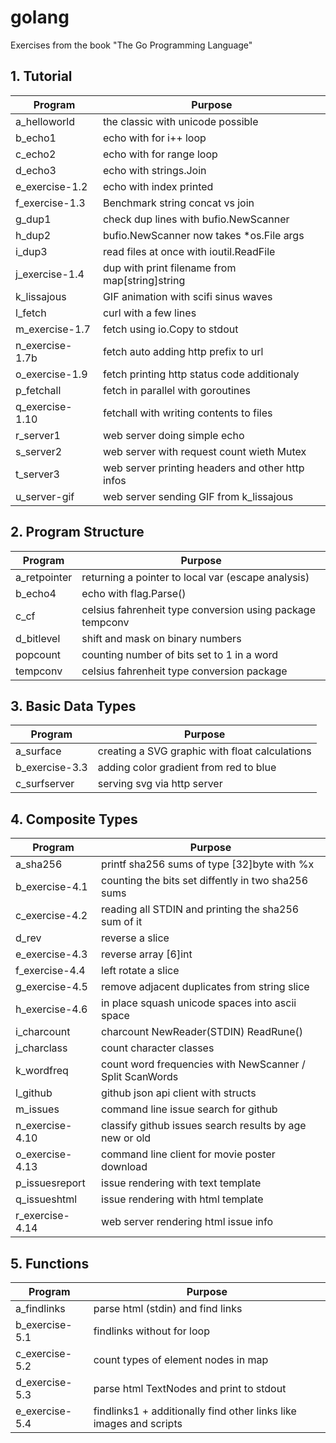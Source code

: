 # golang

Exercises from the book "The Go Programming Language"


## 1. Tutorial

Program              | Purpose
---                  | ---
a_helloworld         | the classic with unicode possible
b_echo1              | echo with for i++ loop
c_echo2              | echo with for range loop
d_echo3              | echo with strings.Join
e_exercise-1.2       | echo with index printed
f_exercise-1.3       | Benchmark string concat vs join
g_dup1               | check dup lines with bufio.NewScanner
h_dup2               | bufio.NewScanner now takes *os.File args
i_dup3               | read files at once with ioutil.ReadFile
j_exercise-1.4       | dup with print filename from map[string]string
k_lissajous          | GIF animation with scifi sinus waves
l_fetch              | curl with a few lines
m_exercise-1.7       | fetch using io.Copy to stdout
n_exercise-1.7b      | fetch auto adding http prefix to url
o_exercise-1.9       | fetch printing http status code additionaly
p_fetchall           | fetch in parallel with goroutines
q_exercise-1.10      | fetchall with writing contents to files
r_server1            | web server doing simple echo
s_server2            | web server with request count wieth Mutex
t_server3            | web server printing headers and other http infos
u_server-gif         | web server sending GIF from k\_lissajous


## 2. Program Structure

Program              | Purpose
---                  | ---
a_retpointer         | returning a pointer to local var (escape analysis)
b_echo4              | echo with flag.Parse()
c_cf                 | celsius fahrenheit type conversion using package tempconv
d_bitlevel           | shift and mask on binary numbers
popcount             | counting number of bits set to 1 in a word
tempconv             | celsius fahrenheit type conversion package


## 3. Basic Data Types

Program              | Purpose
---                  | ---
a_surface            | creating a SVG graphic with float calculations
b_exercise-3.3       | adding color gradient from red to blue
c_surfserver         | serving svg via http server


## 4. Composite Types

Program              | Purpose
---                  | ---
a_sha256             | printf sha256 sums of type [32]byte with %x
b_exercise-4.1       | counting the bits set diffently in two sha256 sums
c_exercise-4.2       | reading all STDIN and printing the sha256 sum of it
d_rev                | reverse a slice
e_exercise-4.3       | reverse array [6]int
f_exercise-4.4       | left rotate a slice
g_exercise-4.5       | remove adjacent duplicates from string slice
h_exercise-4.6       | in place squash unicode spaces into ascii space
i_charcount          | charcount NewReader(STDIN) ReadRune()
j_charclass          | count character classes
k_wordfreq           | count word frequencies with NewScanner / Split ScanWords
l_github             | github json api client with structs
m_issues             | command line issue search for github
n_exercise-4.10      | classify github issues search results by age new or old
o_exercise-4.13      | command line client for movie poster download
p_issuesreport       | issue rendering with text template
q_issueshtml         | issue rendering with html template
r_exercise-4.14      | web server rendering html issue info


## 5. Functions

Program              | Purpose
---                  | ---
a_findlinks          | parse html (stdin) and find links
b_exercise-5.1       | findlinks without for loop
c_exercise-5.2       | count types of element nodes in map
d_exercise-5.3       | parse html TextNodes and print to stdout
e_exercise-5.4       | findlinks1 + additionally find other links like images and scripts
